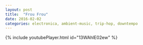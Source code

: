 ```yaml
---
layout: post
title:  "Frou Frou"
date: 2016-02-02 
categories: electronica, ambient-music, trip-hop, downtempo
---
```

{% include youtubePlayer.html id="13WAhlE02ew" %}
